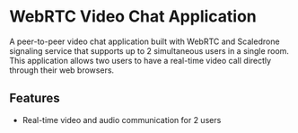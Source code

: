 # WebRTC Video Chat Application

A peer-to-peer video chat application built with WebRTC and Scaledrone signaling service that supports up to 2 simultaneous users in a single room. This application allows two users to have a real-time video call directly through their web browsers.

## Features

- Real-time video and audio communication for 2 users
